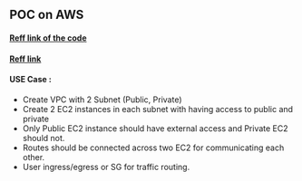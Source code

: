 ## POC on AWS 
#### [Reff link of the code](https://nickcharlton.net/posts/terraform-aws-vpc.html)
#### [Reff link](https://medium.com/appgambit/terraform-aws-vpc-with-private-public-subnets-with-nat-4094ad2ab331)

#### USE Case :
-	Create VPC with 2 Subnet (Public, Private)
-	Create 2 EC2 instances in each subnet with having access to public and private
-	Only Public EC2 instance should have external access and Private EC2 should not.
-	Routes should be connected across two EC2 for communicating each other. 
-	User ingress/egress or SG for traffic routing.
